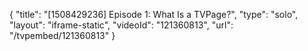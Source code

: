 {
    "title": "[1508429236] Episode 1: What Is a TVPage?",
    "type": "solo",
    "layout": "iframe-static",
    "videoId": "121360813",
    "url": "\/tvpembed\/121360813"
}